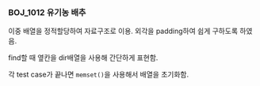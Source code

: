 ### BOJ_1012 유기농 배추

이중 배열을 정적할당하여 자료구조로 이용. 외각을 padding하여 쉽게 구하도록 하였음.

find할 때 옆칸을 dir배열을 사용해 간단하게 표현함.

각 test case가 끝나면 `memset()`을 사용해서 배열을 초기화함.

